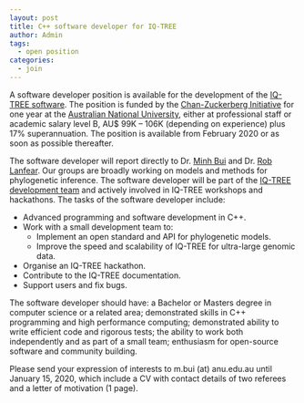 ```yaml
---
layout: post
title: C++ software developer for IQ-TREE
author: Admin
tags:
  - open position
categories: 
  - join
---
```


A software developer position is available for the development of the [IQ-TREE software](http://www.iqtree.org). The position is funded by the [Chan-Zuckerberg Initiative](https://chanzuckerberg.com) for one year at the [Australian National University](https://www.anu.edu.au), either at professional staff or academic salary level B, AU$ 99K – 106K (depending on experience) plus 17% superannuation. The position is available from February 2020 or as soon as possible thereafter.

The software developer will report directly to Dr. [Minh Bui](https://bqminh.github.io) and Dr. [Rob Lanfear](https://www.robertlanfear.com). Our groups are broadly working on models and methods for phylogenetic inference. The software developer will be part of the [IQ-TREE development team](http://www.iqtree.org/about/) and actively involved in IQ-TREE workshops and hackathons. The tasks of the software developer include:

* Advanced programming and software development in C++.
* Work with a small development team to:
	* Implement an open standard and API for phylogenetic models.
	* Improve the speed and scalability of IQ-TREE for ultra-large genomic data.
* Organise an IQ-TREE hackathon.
* Contribute to the IQ-TREE documentation.
* Support users and fix bugs.

The software developer should have: a Bachelor or Masters degree in computer science or a related area; demonstrated skills in C++ programming and high performance computing; demonstrated ability to write efficient code and rigorous tests; the ability to work both independently and as part of a small team; enthusiasm for open-source software and community building.

Please send your expression of interests to m.bui (at) anu.edu.au until January 15, 2020, which include a CV with contact details of two referees and a letter of motivation (1 page). 

